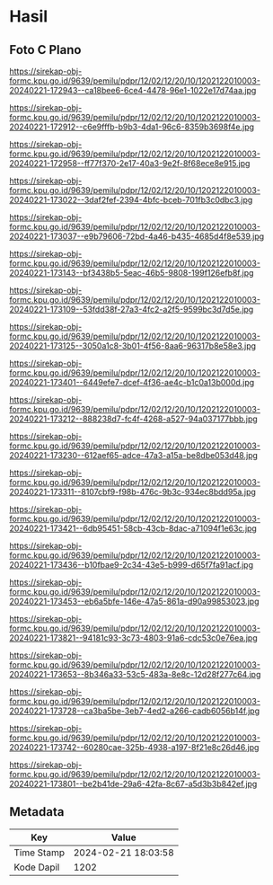 # Hasil

## Foto C Plano

https://sirekap-obj-formc.kpu.go.id/9639/pemilu/pdpr/12/02/12/20/10/1202122010003-20240221-172943--ca18bee6-6ce4-4478-96e1-1022e17d74aa.jpg

https://sirekap-obj-formc.kpu.go.id/9639/pemilu/pdpr/12/02/12/20/10/1202122010003-20240221-172912--c6e9fffb-b9b3-4da1-96c6-8359b3698f4e.jpg

https://sirekap-obj-formc.kpu.go.id/9639/pemilu/pdpr/12/02/12/20/10/1202122010003-20240221-172958--ff77f370-2e17-40a3-9e2f-8f68ece8e915.jpg

https://sirekap-obj-formc.kpu.go.id/9639/pemilu/pdpr/12/02/12/20/10/1202122010003-20240221-173022--3daf2fef-2394-4bfc-bceb-701fb3c0dbc3.jpg

https://sirekap-obj-formc.kpu.go.id/9639/pemilu/pdpr/12/02/12/20/10/1202122010003-20240221-173037--e9b79606-72bd-4a46-b435-4685d4f8e539.jpg

https://sirekap-obj-formc.kpu.go.id/9639/pemilu/pdpr/12/02/12/20/10/1202122010003-20240221-173143--bf3438b5-5eac-46b5-9808-199f126efb8f.jpg

https://sirekap-obj-formc.kpu.go.id/9639/pemilu/pdpr/12/02/12/20/10/1202122010003-20240221-173109--53fdd38f-27a3-4fc2-a2f5-9599bc3d7d5e.jpg

https://sirekap-obj-formc.kpu.go.id/9639/pemilu/pdpr/12/02/12/20/10/1202122010003-20240221-173125--3050a1c8-3b01-4f56-8aa6-96317b8e58e3.jpg

https://sirekap-obj-formc.kpu.go.id/9639/pemilu/pdpr/12/02/12/20/10/1202122010003-20240221-173401--6449efe7-dcef-4f36-ae4c-b1c0a13b000d.jpg

https://sirekap-obj-formc.kpu.go.id/9639/pemilu/pdpr/12/02/12/20/10/1202122010003-20240221-173212--888238d7-fc4f-4268-a527-94a037177bbb.jpg

https://sirekap-obj-formc.kpu.go.id/9639/pemilu/pdpr/12/02/12/20/10/1202122010003-20240221-173230--612aef65-adce-47a3-a15a-be8dbe053d48.jpg

https://sirekap-obj-formc.kpu.go.id/9639/pemilu/pdpr/12/02/12/20/10/1202122010003-20240221-173311--8107cbf9-f98b-476c-9b3c-934ec8bdd95a.jpg

https://sirekap-obj-formc.kpu.go.id/9639/pemilu/pdpr/12/02/12/20/10/1202122010003-20240221-173421--6db95451-58cb-43cb-8dac-a71094f1e63c.jpg

https://sirekap-obj-formc.kpu.go.id/9639/pemilu/pdpr/12/02/12/20/10/1202122010003-20240221-173436--b10fbae9-2c34-43e5-b999-d65f7fa91acf.jpg

https://sirekap-obj-formc.kpu.go.id/9639/pemilu/pdpr/12/02/12/20/10/1202122010003-20240221-173453--eb6a5bfe-146e-47a5-861a-d90a99853023.jpg

https://sirekap-obj-formc.kpu.go.id/9639/pemilu/pdpr/12/02/12/20/10/1202122010003-20240221-173821--94181c93-3c73-4803-91a6-cdc53c0e76ea.jpg

https://sirekap-obj-formc.kpu.go.id/9639/pemilu/pdpr/12/02/12/20/10/1202122010003-20240221-173653--8b346a33-53c5-483a-8e8c-12d28f277c64.jpg

https://sirekap-obj-formc.kpu.go.id/9639/pemilu/pdpr/12/02/12/20/10/1202122010003-20240221-173728--ca3ba5be-3eb7-4ed2-a266-cadb6056b14f.jpg

https://sirekap-obj-formc.kpu.go.id/9639/pemilu/pdpr/12/02/12/20/10/1202122010003-20240221-173742--60280cae-325b-4938-a197-8f21e8c26d46.jpg

https://sirekap-obj-formc.kpu.go.id/9639/pemilu/pdpr/12/02/12/20/10/1202122010003-20240221-173801--be2b41de-29a6-42fa-8c67-a5d3b3b842ef.jpg


## Metadata

| Key        | Value               |
| ---------- | ------------------- |
| Time Stamp | 2024-02-21 18:03:58 |
| Kode Dapil | 1202                |



